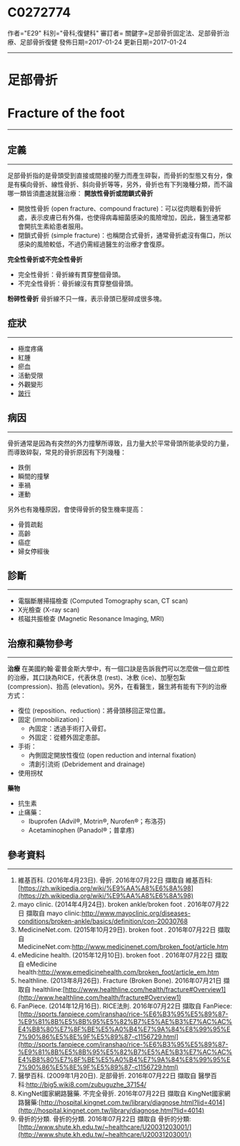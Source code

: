 # C0272774
作者="E29"
科別="骨科;復健科"
審訂者=
關鍵字=足部骨折固定法、足部骨折治療、足部骨折復健
發佈日期=2017-01-24
更新日期=2017-01-24

----------
# 足部骨折
# Fracture of the foot
----------
## 定義
----------

足部骨折指的是骨頭受到直接或間接的壓力而產生碎裂，而骨折的型態又有分，像是有橫向骨折、線性骨折、斜向骨折等等，另外，骨折也有下列幾種分類，而不論哪一類皆須盡速就醫治療：
**開放性骨折或閉鎖式骨折**

- 開放性骨折 (open fracture、compound fracture)：可以從肉眼看到骨折處，表示皮膚已有外傷，也使得病毒細菌感染的風險增加，因此，醫生通常都會開抗生素給患者服用。
- 閉鎖式骨折 (simple fracture)：也稱閉合式骨折，通常骨折處沒有傷口，所以感染的風險較低，不過仍需經過醫生的治療才會復原。

**完全性骨折或不完全性骨折**

- 完全性骨折：骨折線有貫穿整個骨頭。
- 不完全性骨折：骨折線沒有貫穿整個骨頭。

**粉碎性骨折**
骨折線不只一條，表示骨頭已壓碎成很多塊。

## 症狀
----------
- 極度疼痛
- 紅腫
- 瘀血
- 活動受限
- 外觀變形
- [跛行](C1456822)
## 病因
----------

骨折通常是因為有突然的外力撞擊所導致，且力量大於平常骨頭所能承受的力量，而導致碎裂，常見的骨折原因有下列幾種：

- 跌倒
- 瞬間的撞擊
- 車禍
- 運動

另外也有幾種原因，會使得骨折的發生機率提高：

- 骨質疏鬆
- 高齡
- 癌症
- 婦女停經後
## 診斷
----------
- 電腦斷層掃描檢查 (Computed Tomography scan, CT scan)
- X光檢查 (X-ray scan)
- 核磁共振檢查 (Magnetic Resonance Imaging, MRI)
## 治療和藥物參考
----------

**治療**
在美國約翰·霍普金斯大學中，有一個口訣是告訴我們可以怎麼做一個立即性的治療，其口訣為RICE，代表休息 (rest)、冰敷 (ice)、加壓包紮 (compression)、抬高 (elevation)。另外，在看醫生，醫生將有能有下列的治療方式：

- 復位 (reposition、reduction)：將骨頭移回正常位置。
- 固定 (immobilization)：
  - 內固定：透過手術打入骨釘。
  - 外固定：從體外固定患部。
- 手術：
  - 內側固定開放性復位 (open reduction and internal fixation)
  - 清創引流術 (Debridement and drainage)
- 使用拐杖

**藥物**

- 抗生素
- 止痛藥：
  - Ibuprofen (Advil®, Motrin®, Nurofen®；布洛芬)
  - Acetaminophen (Panadol®；普拿疼)
## 參考資料
----------
1. 維基百科. (2016年4月23日). 骨折. 2016年07月22日 擷取自 維基百科:[https://zh.wikipedia.org/wiki/%E9%AA%A8%E6%8A%98](https://zh.wikipedia.org/wiki/%E9%AA%A8%E6%8A%98)
2. mayo clinic. (2014年4月24日). broken ankle/broken foot . 2016年07月22日 擷取自 mayo clinic:http://www.mayoclinic.org/diseases-conditions/broken-ankle/basics/definition/con-20030768
3. MedicineNet.com. (2015年10月29日). broken foot . 2016年07月22日 擷取自 MedicineNet.com:http://www.medicinenet.com/broken_foot/article.htm
4. eMedicine health. (2015年12月10日). broken foot . 2016年07月22日 擷取自 eMedicine health:http://www.emedicinehealth.com/broken_foot/article_em.htm
5. healthline. (2013年8月26日). Fracture (Broken Bone). 2016年07月21日 擷取自 healthline:[http://www.healthline.com/health/fracture#Overview1](http://www.healthline.com/health/fracture#Overview1)
6. FanPiece. (2014年12月16日). RICE法則. 2016年07月22日 擷取自 FanPiece:[http://sports.fanpiece.com/iranshao/rice-%E6%B3%95%E5%89%87-%E9%81%8B%E5%8B%95%E5%82%B7%E5%AE%B3%E7%AC%AC%E4%B8%80%E7%8F%BE%E5%A0%B4%E7%9A%84%E8%99%95%E7%90%86%E5%8E%9F%E5%89%87-c1156729.html](http://sports.fanpiece.com/iranshao/rice-%E6%B3%95%E5%89%87-%E9%81%8B%E5%8B%95%E5%82%B7%E5%AE%B3%E7%AC%AC%E4%B8%80%E7%8F%BE%E5%A0%B4%E7%9A%84%E8%99%95%E7%90%86%E5%8E%9F%E5%89%87-c1156729.html)
7. 醫學百科. (2009年1月20日). 足部骨折. 2016年07月22日 擷取自 醫學百科:http://big5.wiki8.com/zubuguzhe_37154/
8. KingNet國家網路醫藥. 不完全骨折. 2016年07月22日 擷取自 KingNet國家網路醫藥:[http://hospital.kingnet.com.tw/library/diagnose.html?lid=4014](http://hospital.kingnet.com.tw/library/diagnose.html?lid=4014)
9. 骨折的分類. 骨折的分類. 2016年07月22日 擷取自 骨折的分類:[http://www.shute.kh.edu.tw/~healthcare/U20031203001/](http://www.shute.kh.edu.tw/~healthcare/U20031203001/)



